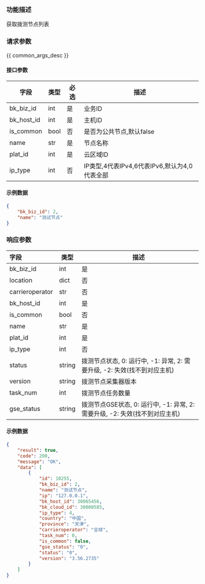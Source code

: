 ### 功能描述

获取拨测节点列表

### 请求参数

{{ common_args_desc }}

#### 接口参数

| 字段             | 类型    | 必选 | 描述                                |
|----------------|-------|-----|-----------------------------------|
| bk_biz_id      | int   | 是  | 业务ID                              |
| bk_host_id     | int   | 是  | 主机ID                              |
| is_common      | bool  | 否  | 是否为公共节点,默认false                   |
| name           | str   | 是  | 节点名称                              |
| plat_id        | int   | 是  | 云区域ID                             |
| ip_type        | int   | 否  | IP类型,4代表IPv4,6代表IPv6,默认为4,0代表全部        |

#### 示例数据

```json
{
    "bk_biz_id": 2,
    "name": "测试节点"
}
```

### 响应参数

| 字段         | 类型  | 描述 |
|:-----------|-----|----|
| bk_biz_id      | int   | 是  | 业务ID                              |
| location       | dict  | 否  | 地理位置信息,包含country(国家)和city(城市)字段   |
| carrieroperator| str   | 否  | 运营商,如: 电信、联通、移动，可自定义                |
| bk_host_id     | int   | 是  | 主机ID                              |
| is_common      | bool  | 否  | 是否为公共节点,默认false                   |
| name           | str   | 是  | 节点名称                              |
| plat_id        | int   | 是  | 云区域ID                             |
| ip_type        | int   | 否  | IP类型,4代表IPv4,6代表IPv6,默认为4,0代表全部        |
| status         | string   | 拨测节点状态, 0: 运行中, -1: 异常, 2: 需要升级, -2: 失效(找不到对应主机) |
| version        | string | 拨测节点采集器版本 |
| task_num       | int    | 拨测节点任务数量 |
| gse_status     | string | 拨测节点GSE状态, 0: 运行中, -1: 异常, 2: 需要升级, -2: 失效(找不到对应主机) |

#### 示例数据
```json
{
    "result": true,
    "code": 200,
    "message": "OK",
    "data": [
        {
            "id": 10255,
            "bk_biz_id": 2,
            "name": "测试节点",
            "ip": "127.0.0.1",
            "bk_host_id": 30065456,
            "bk_cloud_id": 30000585,
            "ip_type": 4,
            "country": "中国",
            "province": "天津",
            "carrieroperator": "全球",
            "task_num": 0,
            "is_common": false,
            "gse_status": "0",
            "status": "0",
            "version": "3.56.2735"
        }
    ]
}
```